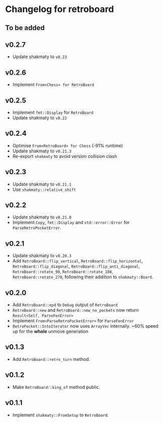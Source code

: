 # Changelog for retroboard

## To be added

## v0.2.7

- Update shakmaty to `v0.23`

## v0.2.6

- Implement `From<Chess> for RetroBoard`

## v0.2.5

- Implement `fmt::Display` for `RetroBoard`
- Update shakmaty to `v0.22`

## v0.2.4

- Optimise `From<RetroBoard> for Chess` (-91% runtime)
- Update shakmaty to `v0.21.3`
- Re-export `shakmaty` to avoid version collision clash

## v0.2.3

- Update shakmaty to `v0.21.1`
- Use `shakmaty::relative_shift`

## v0.2.2

- Update shakmaty to `v0.21.0`
- Implement `Copy`, `fmt::Display` and `std::error::Error` for `ParseRetroPocketError`.

## v0.2.1

- Update shakmaty to `v0.20.3`
- Add `RetroBoard::flip_vertical`, `RetroBoard::flip_horizontal`, `RetroBoard::flip_diagonal`, `RetroBoard::flip_anti_diagonal`, `RetroBoard::rotate_90`, `RetroBoard::rotate_180`, `RetroBoard::rotate_270`, following their addition to `shakmaty::Board`.

## v0.2.0

- Add `RetroBoard::epd` to `Debug` output of `RetroBoard`
- `RetroBoard::new` and `RetroBoard::new_no_pockets` now return `Result<Self, ParseFenError>`
- Implement `From<ParseRetroPocketError>` for `ParseFenError`
- `RetroPocket::IntoIterator` now uses `ArrayVec` internally. \~60% speed up for the **whole** unmove generation

## v0.1.3

- Add `RetroBoard::retro_turn` method.

## v0.1.2

- Make `RetroBoard::king_of` method public.

## v0.1.1

- Implement `shakmaty::FromSetup` to `RetroBoard`.